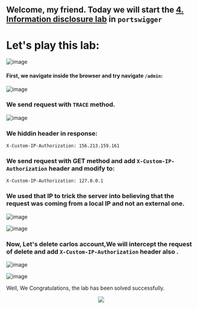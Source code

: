 ## Welcome, my friend. Today we will start the [4. Information disclosure lab](https://portswigger.net/web-security/information-disclosure/exploiting/lab-infoleak-authentication-bypass) in ```portswigger```


# Let's play this lab:

![image](https://github.com/user-attachments/assets/f4657fe6-a101-4caa-8d0d-b4c798a2a5b1)


#### First, we navigate inside the browser and try navigate ```/admin```:

![image](https://github.com/user-attachments/assets/0c10cb03-7234-4c42-874c-7208e11ee8af)

### We send request with ```TRACE``` method.

![image](https://github.com/user-attachments/assets/cc10c1ba-9e7b-4bc6-9826-0c05252e95d2)

### We hiddin header in response:

```
X-Custom-IP-Authorization: 156.213.159.161
```

### We send request with GET method and add ```X-Custom-IP-Authorization``` header and modify to:


```
X-Custom-IP-Authorization: 127.0.0.1
```

### We used that IP to trick the server into believing that the request was coming from a local IP and not an external one.

![image](https://github.com/user-attachments/assets/b3339ba4-0803-4d72-82cc-cf3a76422c3f)

![image](https://github.com/user-attachments/assets/5615c3d1-5291-4bef-b696-0d6764b8c351)

### Now, Let's delete carlos account,We will intercept the request of delete and add ```X-Custom-IP-Authorization``` header also .

![image](https://github.com/user-attachments/assets/766e0a99-d55c-40ad-9b6a-ef7b914eccdd)

![image](https://github.com/user-attachments/assets/f1c77ab4-8325-4b09-b7ff-3235b20b2889)



Well, We Congratulations, the lab has been solved successfully.




<p align="center">
<img src="https://github.com/user-attachments/assets/4ec03457-0728-49c1-8fee-f57138343015" >
</p>
